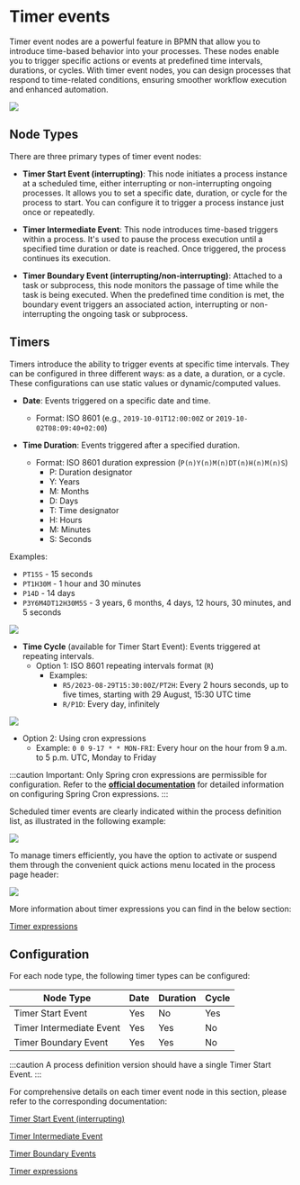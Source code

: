 # Timer events

Timer event nodes are a powerful feature in BPMN that allow you to introduce time-based behavior into your processes. These nodes enable you to trigger specific actions or events at predefined time intervals, durations, or cycles. With timer event nodes, you can design processes that respond to time-related conditions, ensuring smoother workflow execution and enhanced automation.


![](https://s3.eu-west-1.amazonaws.com/docx.flowx.ai/release34/timer_events.png)

## Node Types

There are three primary types of timer event nodes:

* **Timer Start Event (interrupting)**: This node initiates a process instance at a scheduled time, either interrupting or non-interrupting ongoing processes. It allows you to set a specific date, duration, or cycle for the process to start. You can configure it to trigger a process instance just once or repeatedly.

* **Timer Intermediate Event**: This node introduces time-based triggers within a process. It's used to pause the process execution until a specified time duration or date is reached. Once triggered, the process continues its execution.

* **Timer Boundary Event (interrupting/non-interrupting)**: Attached to a task or subprocess, this node monitors the passage of time while the task is being executed. When the predefined time condition is met, the boundary event triggers an associated action, interrupting or non-interrupting the ongoing task or subprocess.


## Timers

Timers introduce the ability to trigger events at specific time intervals. They can be configured in three different ways: as a date, a duration, or a cycle. These configurations can use static values or dynamic/computed values.

- **Date**: Events triggered on a specific date and time.
  - Format: ISO 8601 (e.g., `2019-10-01T12:00:00Z` or `2019-10-02T08:09:40+02:00`)

- **Time Duration**: Events triggered after a specified duration.
  - Format: ISO 8601 duration expression (`P(n)Y(n)M(n)DT(n)H(n)M(n)S`)
    - P: Duration designator
    - Y: Years
    - M: Months
    - D: Days
    - T: Time designator
    - H: Hours
    - M: Minutes
    - S: Seconds


Examples:
*  `PT15S` - 15 seconds
* `PT1H30M` - 1 hour and 30 minutes
*  `P14D` - 14 days
* `P3Y6M4DT12H30M5S` - 3 years, 6 months, 4 days, 12 hours, 30 minutes, and 5 seconds

![](https://s3.eu-west-1.amazonaws.com/docx.flowx.ai/release34/timer_events_duration_date.gif)

- **Time Cycle** (available for Timer Start Event): Events triggered at repeating intervals.
  - Option 1: ISO 8601 repeating intervals format (`R`)
    - Examples:
      - `R5/2023-08-29T15:30:00Z/PT2H`: Every 2 hours seconds, up to five times, starting with 29 August, 15:30 UTC time
      - `R/P1D`: Every day, infinitely

![](https://s3.eu-west-1.amazonaws.com/docx.flowx.ai/release34/timer_start_cycle.gif)

  - Option 2: Using cron expressions
    - Example: `0 0 9-17 * * MON-FRI`: Every hour on the hour from 9 a.m. to 5 p.m. UTC, Monday to Friday


:::caution
Important: Only Spring cron expressions are permissible for configuration. Refer to the [<u>**official documentation**</u>](https://docs.spring.io/spring-framework/docs/current/javadoc-api/org/springframework/scheduling/support/CronExpression.html) for detailed information on configuring Spring Cron expressions.
:::

Scheduled timer events are clearly indicated within the process definition list, as illustrated in the following example:

![](https://s3.eu-west-1.amazonaws.com/docx.flowx.ai/release34/process_with_scheduled_timer.png)

To manage timers efficiently, you have the option to activate or suspend them through the convenient quick actions menu located in the process page header:

![](https://s3.eu-west-1.amazonaws.com/docx.flowx.ai/release34/activate_suspend_timer.gif)

More information about timer expressions you can find in the below section:

[Timer expressions](timer-expressions.md)

## Configuration

For each node type, the following timer types can be configured:

| Node Type               | Date | Duration | Cycle |
|-------------------------|------|----------|-------|
| Timer Start Event       | Yes  | No       | Yes   |
| Timer Intermediate Event| Yes  | Yes      | No    |
| Timer Boundary Event    | Yes  | Yes      | No    |



:::caution
A process definition version should have a single Timer Start Event.
:::

For comprehensive details on each timer event node in this section, please refer to the corresponding documentation:

[Timer Start Event (interrupting)](./timer-start-event.md)

[Timer Intermediate Event](./timer-intermediate-event.md)

[Timer Boundary Events](./timer-boundary-event.md)

[Timer expressions](./timer-expressions.md)




